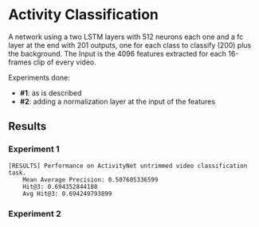 # Activity Classification

A network using a two LSTM layers with 512 neurons each one and a fc layer at the end with 201
outputs, one for each class to classify (200) plus the background.
The Input is the 4096 features extracted for each 16-frames clip of every video.

Experiments done:
* **#1**: as is described
* **#2**: adding a normalization layer at the input of the features

## Results
### Experiment 1

```
[RESULTS] Performance on ActivityNet untrimmed video classification task.
	Mean Average Precision: 0.507605336599
	Hit@3: 0.694352844188
	Avg Hit@3: 0.694249793899
```

### Experiment 2

```

```
